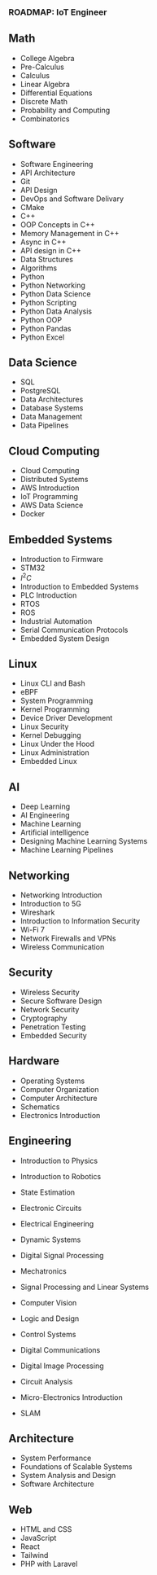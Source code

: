 ### ROADMAP: IoT Engineer

## Math

- College Algebra
- Pre-Calculus
- Calculus
- Linear Algebra
- Differential Equations
- Discrete Math
- Probability and Computing
- Combinatorics

## Software

- Software Engineering
- API Architecture
- Git
- API Design
- DevOps and Software Delivary
- CMake
- C++
- OOP Concepts in C++
- Memory Management in C++
- Async in C++
- API design in C++
- Data Structures
- Algorithms
- Python
- Python Networking
- Python Data Science
- Python Scripting
- Python Data Analysis
- Python OOP
- Python Pandas
- Python Excel

## Data Science

- SQL
- PostgreSQL
- Data Architectures
- Database Systems
- Data Management
- Data Pipelines

## Cloud Computing

- Cloud Computing
- Distributed Systems
- AWS Introduction
- IoT Programming
- AWS Data Science
- Docker

## Embedded Systems

- Introduction to Firmware
- STM32
- $I^2C$
- Introduction to Embedded Systems
- PLC Introduction
- RTOS
- ROS
- Industrial Automation
- Serial Communication Protocols
- Embedded System Design

## Linux

- Linux CLI and Bash
- eBPF
- System Programming
- Kernel Programming
- Device Driver Development
- Linux Security
- Kernel Debugging
- Linux Under the Hood
- Linux Administration
- Embedded Linux

## AI

- Deep Learning
- AI Engineering
- Machine Learning
- Artificial intelligence
- Designing Machine Learning Systems
- Machine Learning Pipelines

## Networking

- Networking Introduction
- Introduction to 5G
- Wireshark
- Introduction to Information Security
- Wi-Fi 7
- Network Firewalls and VPNs
- Wireless Communication

## Security

- Wireless Security
- Secure Software Design
- Network Security
- Cryptography
- Penetration Testing
- Embedded Security

## Hardware

- Operating Systems
- Computer Organization
- Computer Architecture
- Schematics
- Electronics Introduction

## Engineering

- Introduction to Physics
- Introduction to Robotics
- State Estimation
- Electronic Circuits
- Electrical Engineering
- Dynamic Systems
- Digital Signal Processing
- Mechatronics
- Signal Processing and Linear Systems
- Computer Vision
- Logic and Design
- Control Systems
- Digital Communications
- Digital Image Processing

- Circuit Analysis
- Micro-Electronics Introduction
- SLAM

## Architecture

- System Performance
- Foundations of Scalable Systems
- System Analysis and Design
- Software Architecture

## Web

- HTML and CSS
- JavaScript
- React
- Tailwind
- PHP with Laravel

